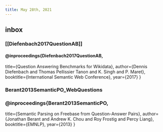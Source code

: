 ```yaml
---
title: May 28th, 2021
---
```


## inbox
### [[Diefenbach2017QuestionAB]]
#### @inproceedings{Diefenbach2017QuestionAB,
  title={Question Answering Benchmarks for Wikidata},
  author={Dennis Diefenbach and Thomas Pellissier Tanon and K. Singh and P. Maret},
  booktitle={International Semantic Web Conference},
  year={2017}
}
### Berant2013SemanticPO_WebQuestions
### @inproceedings{Berant2013SemanticPO,
  title={Semantic Parsing on Freebase from Question-Answer Pairs},
  author={Jonathan Berant and Andrew K. Chou and Roy Frostig and Percy Liang},
  booktitle={EMNLP},
  year={2013}
}
